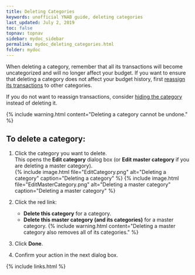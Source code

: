 ```yaml
---
title: Deleting Categories
keywords: unofficial YNAB guide, deleting categories
last_updated: July 2, 2019
toc: false
topnav: topnav
sidebar: mydoc_sidebar
permalink: mydoc_deleting_categories.html
folder: mydoc
---
```


When deleting a category, remember that all its transactions will become uncategorized and will no longer affect your budget. If you want to ensure that deleting a category does not affect your budget history, first [reassign its transactions](mydoc_reassigning_transactions) to other categories.

If you do not want to reassign transactions, consider [hiding the category](mydoc_hiding_categories) instead of deleting it.

{% include warning.html content="Deleting a category cannot be undone." %}

## To delete a category:

1.  Click the category you want to delete. <br/>This opens the **Edit category** dialog box (or **Edit master category** if you are deleting a master category).<br/>
    {% include image.html file="EditCategory.png" alt="Deleting a category" caption="Deleting a category" %}
    {% include image.html file="EditMasterCategory.png" alt="Deleting a master category" caption="Deleting a master category" %}

2.  Click the red link:
    *  **Delete this category** for a category.
    *  **Delete this master category (and its categories)** for a master category.
        {% include warning.html content="Deleting a master category also removes all of its categories." %}

3.  Click **Done**.
4.  Confirm your action in the next dialog box.

{% include links.html %}
